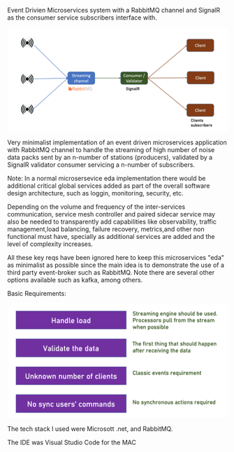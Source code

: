 Event Drivien Microservices system with a RabbitMQ channel and SignalR as the consumer service subscribers interface with.

![Alt text](NOP.png)

Very minimalist implementation of an event driven microservices application with RabbitMQ channel to handle the streaming of high number of noise data packs sent by an n-number of stations (producers), validated by a SignalR validator consumer servicing a n-number of subscribers.

Note: In a normal microsersevice eda implementation there would be additional critical global services added as part of the overall software design architecture, such as loggin, monitoring, security, etc.  

Depending on the volume and frequency of the inter-services communication, service mesh controller and paired sidecar service may also be needed to transparently add capabilities like observability, traffic management,load balancing, failure recovery, metrics,and other non functional must have, specially as additional services are added and the level of complexity increases.  

All these key reqs have been ignored here to keep this microservices "eda" as minimalist as possible since the main idea is to demonstrate the use of a third party event-broker such as RabbitMQ.  Note there are several other options available such as kafka, among others.

Basic Requirements:

![Alt text](image.png)

The tech stack I used were Microsott .net, and RabbitMQ. 

The IDE was Visual Studio Code for the MAC
